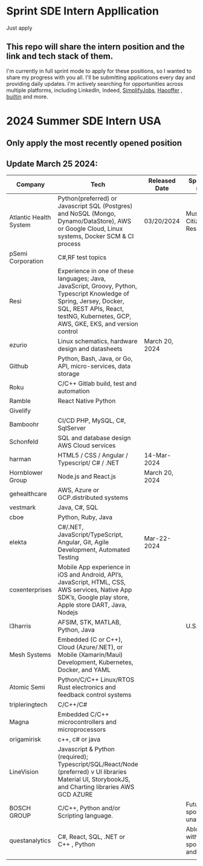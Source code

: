 # Sprint SDE Intern Appllication
Just apply 

##  This repo will share the intern position and the link and tech stack of them. 

I'm currently in full sprint mode to apply for these positions, so I wanted to share my progress with you all. I'll be submitting applications every day and providing daily updates. I'm actively searching for opportunities across multiple platforms, including LinkedIn, Indeed, [SimplifyJobs](https://github.com/SimplifyJobs/Summer2024-Internships), [Haooffer](https://www.haooffer.net/en-US/jobs?infoId=3001&pageId=1) ,[ builtin](https://builtin.com/jobs/internships?search=software) and more.

# 2024 Summer SDE Intern USA

## Only apply the most recently opened position

## Update March 25 2024:

| Company     | Tech  | Released Date  | Sponsor/Citizen requriment | Link| 
| -------- | ------- |------- |   ------- | -------  |
| Atlantic Health System | Python(preferred) or Javascript SQL (Postgres) and NoSQL (Mongo, Dynamo/DataStore), AWS or Google Cloud, Linux systems, Docker SCM & CI process      |03/20/2024| Must be a US Citizen/Permanent Resident  | [OracleCloud](https://erqh.fa.us2.oraclecloud.com/hcmUI/CandidateExperience/en/sites/CX_1/job/6409?utm_medium=jobboard&utm_source=linkedin) 
| pSemi Corporation  |   C#,RF test topics        |    |   | [link](https://jobs.murata.com/pSemi/job/SAN-DIEGO-Intern%2C-Software-&-Automation-Summer-2024-CA-92121/1145568300/) |
| Resi    |  Experience in one of these languages; Java, JavaScript, Groovy, Python, Typescript Knowledge of Spring, Jersey, Docker, SQL, REST APIs, React, testNG, Kubernetes, GCP, AWS, GKE, EKS, and version control|            |     | [link](https://boards.greenhouse.io/resi/jobs/5835494?gh_src=b585f6d11us&source=LinkedIn)  |
|ezurio | Linux schematics, hardware design and datasheets             | March 20, 2024   |   |  [link](https://recruiting2.ultipro.com/LAI1002LCNI/JobBoard/50df57fc-52d9-4dd4-990a-35afe9a37d34/OpportunityDetail?opportunityId=8e29547a-11ec-4018-86ec-5435b87ecf8f)|
| Github     | Python, Bash, Java, or Go, API, micro-services, data storage   |    |   | [link](https://www.github.careers/careers-home/jobs/2785?lang=en-us&utm_source=Haooffer&ref=Haooffer) |
|  Roku  |     C/C++  Gitlab build, test and automation    |    |   | [link](https://www.weareroku.com/jobs/software-engineer-intern-remotes-san-jose-california-united-states?gh_jid=5742544&ref=Haooffer&utm_source=Haooffer) |
|Ramble   |  React Native  Python            |    |   | [notion](https://ramblenotes.notion.site/AI-Software-Engineer-Intern-2024-Application-1aa3b73bc2e349febe6df1fd613220df) |
|  Givelify        |               |    |   | [link](https://www.givelify.com/about-us/careers/job-openings/?gh_jid=7291992002&utm_source=Haooffer&ref=Haooffer#7291992002) |
|   Bamboohr       |     CI/CD   PHP, MySQL, C#, SqlServer        |    |   | [link](https://boards.greenhouse.io/bamboohr17/jobs/5074736004?utm_source=Simplify&gh_src=Simplify) |
| Schonfeld |   SQL and database design AWS Cloud services    |    |   |[link](https://boards.greenhouse.io/schonfeld/jobs/5814143?utm_source=Simplify&gh_src=Simplify)  |
| harman | HTML5 / CSS / Angular / Typescript/ C# / .NET |14-Mar-2024 |   | [link](https://jobs.harman.com/en_US/careers/JobDetail/Summer-Intern-Software-Engineer/19528) |
|Hornblower Group|   Node.js and React.js            | March 20, 2024   || [link](https://recruiting.ultipro.com/HOR1007HORNB/JobBoard/dec5c41f-535e-4693-8cc7-e4ae40474a06/OpportunityDetail?opportunityId=ad6de0ce-ca17-4b0a-844e-0686a5b5f5a2&utm_source=LINKEDIN&utm_medium=referrer) |
| gehealthcare|    AWS, Azure or GCP.distributed systems   |    |   |[link](https://careers.gehealthcare.com/global/en/job/GEVGHLGLOBALR4003242EXTERNALENGLOBAL/Cloud-Software-Engineering-Intern?utm_source=linkedin&utm_medium=phenom-feeds)  |
|vestmark | Java, C#, SQL       |    |   | [link](https://www.vestmark.com/careers/5802883) |
| cboe | Python, Ruby, Java      |    |   |  [link](https://careers.cboe.com/us/en/job/CBJCGMUSR3190EXTERNALENUS/Software-Engineering-Development-Intern-Digital-Hybrid?utm_source=linkedin&utm_medium=phenom-feeds)|
|  elekta   | C#/.NET, JavaScript/TypeScript, Angular, Git, Agile Development, Automated Testing   |   Mar-22-2024 |   |[link](https://elekta.wd3.myworkdayjobs.com/en-US/Elekta_Careers/job/St-Charles/Software-Development-Engineer-Intern---St-Charles-Office-Based--Hybrid-_R2023-2022?q=intern&source=LinkedIn)  |
| coxenterprises   |  Mobile App experience in iOS and Android, API’s, JavaScript, HTML, CSS, AWS services, Native App SDK’s, Google play store, Apple store  DART, Java, Nodejs   |    |   | [link](https://jobs.coxenterprises.com/en/jobs/job/r202441420-software-engineering-intern-summer-2024/?utm_campaign=bayard&utm_medium=job_board&utm_source=linkedin&source=LinkedIn_Job_Slots) |
| l3harris  |  AFSIM, STK, MATLAB, Python, Java    |    | U.S. citizenship  | [link](https://careers.l3harris.com/job/-/-/4832/60083552336?src=SNS-10240) |
|Mesh Systems | Embedded (C or C++), Cloud (Azure/.NET), or Mobile (Xamarin/Maui) Development, Kubernetes, Docker, and YAML|    |   |  |
| Atomic Semi |   Python/C/C++ Linux/RTOS Rust electronics and feedback control systems |    |   | [link](https://jobs.ashbyhq.com/AtomicSemi/20b57dd0-c0e9-4820-a09b-759c54b5431d?utm_source=KPN3v8rblX) |
|tripleringtech | C/C++/C# |    |   | [link](https://www.tripleringtech.com/careers/?gh_jid=4392967005&gh_src=1aa1cc9c5us) |
|Magna   |  Embedded  C/C++ microcontrollers and microprocessors    |    |   | [link](https://jobs.magna.com/job/Troy-Embedded-Software-Intern-Summer-2024-MICH-48083/577965217//) |
| origamirisk   |  c++, c# or java |    |   | [link](https://careers-origamirisk.icims.com/jobs/2823/software-engineering-intern/job?ss=1&mode=job&iis=BuiltIn&iisn=BuiltIn&mobile=false&width=1136&height=500&bga=true&needsRedirect=false&jan1offset=-360&jun1offset=-300) |
|LineVision  | Javascript & Python (required); Typescript/SQL/React/Node (preferred) v  UI libraries Material UI, StorybookJS, and Charting libraries AWS GCD AZURE     |    |   |[lind](https://recruiting.paylocity.com/recruiting/jobs/Details/1969019/)  |
| BOSCH GROUP | C/C++, Python and/or Scripting language.|    | Future sponsorship unavailable    | [builtin](https://builtin.com/job/engineering-summer-intern-software/2400429) |
| questanalytics   |  C#, React, SQL, .NET or C++ , Python  |    | Able to work without visa sponsorship now and in the future  |[link1](https://jobs.lever.co/questanalytics/fe48eb77-3439-4335-a207-822ae002997a) [link2](https://jobs.lever.co/questanalytics/b0a5d7bd-0514-45a6-985b-b5aed7164c91) |
|          |               |    |   |  |
